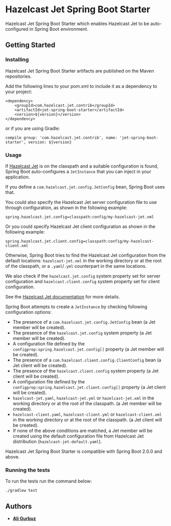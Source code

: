 # Hazelcast Jet Spring Boot Starter

Hazelcast Jet Spring Boot Starter which enables Hazelcast Jet to be 
auto-configured in Spring Boot environment.

## Getting Started

### Installing

Hazelcast Jet Spring Boot Starter artifacts are published on the Maven
repositories. 

Add the following lines to your pom.xml to include it as a dependency
to your project:

```
<dependency>
    <groupId>com.hazelcast.jet.contrib</groupId>
    <artifactId>jet-spring-boot-starter</artifactId>
    <version>${version}</version>
</dependency>
```

or if you are using Gradle: 
```
compile group: 'com.hazelcast.jet.contrib', name: 'jet-spring-boot-starter', version: ${version}
```

### Usage

If [Hazelcast Jet](https://jet.hazelcast.org/) is on the classpath and
a suitable configuration is found, Spring Boot auto-configures a
`JetInstance` that you can inject in your application.

If you define a `com.hazelcast.jet.config.JetConfig` bean, Spring Boot
uses that.

You could also specify the Hazelcast Jet server configuration file to
use through configuration, as shown in the following example:

```text
spring.hazelcast.jet.config=classpath:config/my-hazelcast-jet.xml
```

Or you could specify Hazelcast Jet client configuration as shown in the
following example:

```text
spring.hazelcast.jet.client.config=classpath:config/my-hazelcast-client.xml
```

Otherwise, Spring Boot tries to find the Hazelcast Jet configuration
from the default locations: `hazelcast-jet.xml` in the working
directory or at the root of the classpath, or a `.yaml`/`.yml`
counterpart in the same locations.

We also check if the `hazelcast.jet.config` system property set for
server configuration and `hazelcast.client.config` system property set
for client configuration.

See the 
[Hazelcast Jet documentation](https://docs.hazelcast.org/docs/jet/latest/manual/#declarative-configuration)
 for more details.

Spring Boot attempts to create a `JetInstance` by checking following 
configuration options:

* The presence of a `com.hazelcast.jet.config.JetConfig` bean (a Jet
member will be created).
* The presence of the `hazelcast.jet.config` system property (a Jet
member will be created).
* A configuration file defined by the 
`configprop:spring.hazelcast.jet.config[]` property (a Jet member will
 be created).
* The presence of a `com.hazelcast.client.config.ClientConfig` bean (a
Jet client will be created).
* The presence of the `hazelcast.client.config` system property (a Jet
client will be created).
* A configuration file defined by the 
`configprop:spring.hazelcast.jet.client.config[]` property (a Jet
client will be created).
* `hazelcast-jet.yaml`, `hazelcast-jet.yml` or `hazelcast-jet.xml` in
the working directory or at the root of the classpath. (a Jet member
will be created).
* `hazelcast-client.yaml`, `hazelcast-client.yml` or 
`hazelcast-client.xml` in the working directory or at the root of the 
classpath. (a Jet client will be created).
* If none of the above conditions are matched, a Jet member will be 
created using the default configuration file from Hazelcast Jet 
distribution (`hazelcast-jet-default.yaml`). 

Hazelcast Jet Spring Boot Starter is compatible with Spring Boot 2.0.0
and above.

### Running the tests

To run the tests run the command below: 

```
./gradlew test
```

## Authors

* **[Ali Gurbuz](https://github.com/gurbuzali)**
